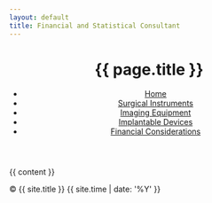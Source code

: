 ```yaml
---
layout: default
title: Financial and Statistical Consultant
---
```


<div class="container">

  <header>
    <h1>{{ page.title }}</h1>
    <nav>
      <ul>
        <li><a href="/">Home</a></li>
        <li><a href="/categories/surgical-instruments/">Surgical Instruments</a></li>
        <li><a href="/categories/imaging-equipment/">Imaging Equipment</a></li>
        <li><a href="/categories/implantable-devices/">Implantable Devices</a></li>
        <li><a href="/categories/financial-considerations/">Financial Considerations</a></li>
      </ul>
    </nav>
  </header>

  <main>
    {{ content }}
  </main>

  <footer>
    <p>&copy; {{ site.title }} {{ site.time | date: '%Y' }}</p>
  </footer>

</div>
